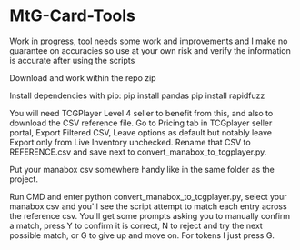 # MtG-Card-Tools

Work in progress, tool needs some work and improvements and I make no guarantee on accuracies so use at your own risk and verify the information is accurate after using the scripts

Download and work within the repo zip

Install dependencies with pip:
pip install pandas
pip install rapidfuzz

You will need TCGPlayer Level 4 seller to benefit from this, and also to download the CSV reference file.
Go to Pricing tab in TCGplayer seller portal, Export Filtered CSV, Leave options as default but notably leave Export only from Live Inventory unchecked. Rename that CSV to REFERENCE.csv and save next to convert_manabox_to_tcgplayer.py.

Put your manabox csv somewhere handy like in the same folder as the project. 

Run CMD and enter python convert_manabox_to_tcgplayer.py, select your manabox csv and you'll see the script attempt to match each entry across the reference csv. You'll get some prompts asking you to manually confirm a match, press Y to confirm it is correct, N to reject and try the next possible match, or G to give up and move on. For tokens I just press G. 
